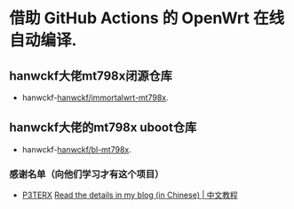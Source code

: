 # 借助 GitHub Actions 的 OpenWrt 在线自动编译.
## hanwckf大佬mt798x闭源仓库

- hanwckf-[hanwckf/immortalwrt-mt798x](https://github.com/hanwckf/immortalwrt-mt798x).

## hanwckf大佬的mt798x uboot仓库
- hanwckf-[hanwckf/bl-mt798x](https://github.com/hanwckf/bl-mt798x).

### 感谢名单（向他们学习才有这个项目）
- [P3TERX](https://github.com/P3TERX/Actions-OpenWrt)
[Read the details in my blog (in Chinese) | 中文教程](https://p3terx.com/archives/build-openwrt-with-github-actions.html)
